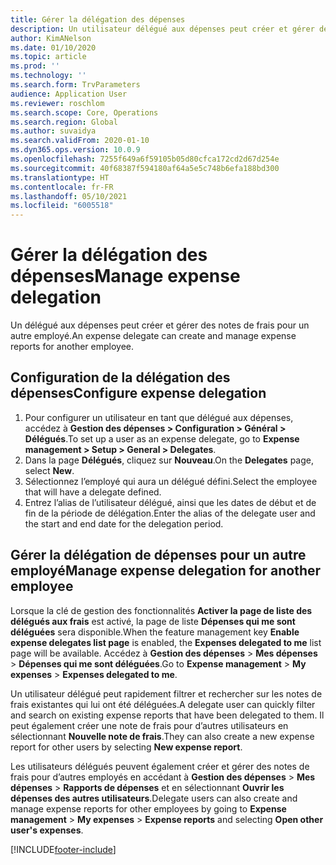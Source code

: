 ```yaml
---
title: Gérer la délégation des dépenses
description: Un utilisateur délégué aux dépenses peut créer et gérer des notes de frais pour un autre employé de l’organisation.
author: KimANelson
ms.date: 01/10/2020
ms.topic: article
ms.prod: ''
ms.technology: ''
ms.search.form: TrvParameters
audience: Application User
ms.reviewer: roschlom
ms.search.scope: Core, Operations
ms.search.region: Global
ms.author: suvaidya
ms.search.validFrom: 2020-01-10
ms.dyn365.ops.version: 10.0.9
ms.openlocfilehash: 7255f649a6f59105b05d80cfca172cd2d67d254e
ms.sourcegitcommit: 40f68387f594180af64a5e5c748b6efa188bd300
ms.translationtype: HT
ms.contentlocale: fr-FR
ms.lasthandoff: 05/10/2021
ms.locfileid: "6005518"
---
```

# <a name="manage-expense-delegation"></a><span data-ttu-id="41dae-103">Gérer la délégation des dépenses</span><span class="sxs-lookup"><span data-stu-id="41dae-103">Manage expense delegation</span></span>

<span data-ttu-id="41dae-104">Un délégué aux dépenses peut créer et gérer des notes de frais pour un autre employé.</span><span class="sxs-lookup"><span data-stu-id="41dae-104">An expense delegate can create and manage expense reports for another employee.</span></span>

## <a name="configure-expense-delegation"></a><span data-ttu-id="41dae-105">Configuration de la délégation des dépenses</span><span class="sxs-lookup"><span data-stu-id="41dae-105">Configure expense delegation</span></span>

1. <span data-ttu-id="41dae-106">Pour configurer un utilisateur en tant que délégué aux dépenses, accédez à **Gestion des dépenses > Configuration > Général > Délégués**.</span><span class="sxs-lookup"><span data-stu-id="41dae-106">To set up a user as an expense delegate, go to **Expense management > Setup > General > Delegates**.</span></span>
2. <span data-ttu-id="41dae-107">Dans la page **Délégués**, cliquez sur **Nouveau**.</span><span class="sxs-lookup"><span data-stu-id="41dae-107">On the **Delegates** page, select **New**.</span></span>
3. <span data-ttu-id="41dae-108">Sélectionnez l’employé qui aura un délégué défini.</span><span class="sxs-lookup"><span data-stu-id="41dae-108">Select the employee that will have a delegate defined.</span></span> 
4. <span data-ttu-id="41dae-109">Entrez l’alias de l’utilisateur délégué, ainsi que les dates de début et de fin de la période de délégation.</span><span class="sxs-lookup"><span data-stu-id="41dae-109">Enter the alias of the delegate user and the start and end date for the delegation period.</span></span>

## <a name="manage-expense-delegation-for-another-employee"></a><span data-ttu-id="41dae-110">Gérer la délégation de dépenses pour un autre employé</span><span class="sxs-lookup"><span data-stu-id="41dae-110">Manage expense delegation for another employee</span></span>

<span data-ttu-id="41dae-111">Lorsque la clé de gestion des fonctionnalités **Activer la page de liste des délégués aux frais** est activé, la page de liste **Dépenses qui me sont déléguées** sera disponible.</span><span class="sxs-lookup"><span data-stu-id="41dae-111">When the feature management key **Enable expense delegates list page** is enabled, the **Expenses delegated to me** list page will be available.</span></span> <span data-ttu-id="41dae-112">Accédez à **Gestion des dépenses** > **Mes dépenses** > **Dépenses qui me sont déléguées**.</span><span class="sxs-lookup"><span data-stu-id="41dae-112">Go to **Expense management** > **My expenses** > **Expenses delegated to me**.</span></span>

<span data-ttu-id="41dae-113">Un utilisateur délégué peut rapidement filtrer et rechercher sur les notes de frais existantes qui lui ont été déléguées.</span><span class="sxs-lookup"><span data-stu-id="41dae-113">A delegate user can quickly filter and search on existing expense reports that have been delegated to them.</span></span> <span data-ttu-id="41dae-114">Il peut également créer une note de frais pour d’autres utilisateurs en sélectionnant **Nouvelle note de frais**.</span><span class="sxs-lookup"><span data-stu-id="41dae-114">They can also create a new expense report for other users by selecting **New expense report**.</span></span>

<span data-ttu-id="41dae-115">Les utilisateurs délégués peuvent également créer et gérer des notes de frais pour d’autres employés en accédant à **Gestion des dépenses** > **Mes dépenses** > **Rapports de dépenses** et en sélectionnant **Ouvrir les dépenses des autres utilisateurs**.</span><span class="sxs-lookup"><span data-stu-id="41dae-115">Delegate users can also create and manage expense reports for other employees by going to **Expense management** > **My expenses** > **Expense reports** and selecting **Open other user's expenses**.</span></span>


[!INCLUDE[footer-include](../includes/footer-banner.md)]